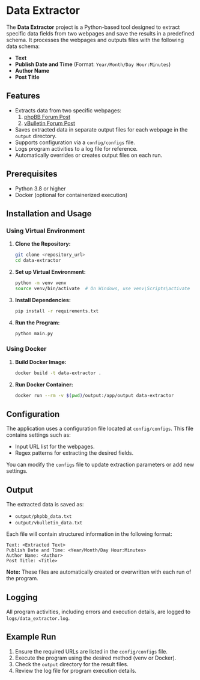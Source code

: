 
# Data Extractor

The **Data Extractor** project is a Python-based tool designed to extract specific data fields from two webpages and save the results in a predefined schema. It processes the webpages and outputs files with the following data schema:

- **Text**
- **Publish Date and Time** (Format: `Year/Month/Day Hour:Minutes`)
- **Author Name**
- **Post Title**

## Features

- Extracts data from two specific webpages:
  1. [phpBB Forum Post](http://www.phpbb.com/community/viewtopic.php?f=46&t=2159437)
  2. [vBulletin Forum Post](https://forum.vbulletin.com/forum/vbulletin-3-8/vbulletin-3-8-questions-problems-and-troubleshooting/414325-www-vs-non-www-url-causing-site-not-to-login)
- Saves extracted data in separate output files for each webpage in the `output` directory.
- Supports configuration via a `config/configs` file.
- Logs program activities to a log file for reference.
- Automatically overrides or creates output files on each run.

## Prerequisites

- Python 3.8 or higher
- Docker (optional for containerized execution)

## Installation and Usage

### Using Virtual Environment

1. **Clone the Repository:**
   ```bash
   git clone <repository_url>
   cd data-extractor
   ```

2. **Set up Virtual Environment:**
   ```bash
   python -m venv venv
   source venv/bin/activate  # On Windows, use venv\Scripts\activate
   ```

3. **Install Dependencies:**
   ```bash
   pip install -r requirements.txt
   ```

4. **Run the Program:**
   ```bash
   python main.py
   ```

### Using Docker

1. **Build Docker Image:**
   ```bash
   docker build -t data-extractor .
   ```

2. **Run Docker Container:**
   ```bash
   docker run --rm -v $(pwd)/output:/app/output data-extractor
   ```

## Configuration

The application uses a configuration file located at `config/configs`. This file contains settings such as:
- Input URL list for the webpages.
- Regex patterns for extracting the desired fields.

You can modify the `configs` file to update extraction parameters or add new settings.

## Output

The extracted data is saved as:
- `output/phpbb_data.txt`
- `output/vbulletin_data.txt`

Each file will contain structured information in the following format:
```
Text: <Extracted Text>
Publish Date and Time: <Year/Month/Day Hour:Minutes>
Author Name: <Author>
Post Title: <Title>
```

**Note:** These files are automatically created or overwritten with each run of the program.

## Logging

All program activities, including errors and execution details, are logged to `logs/data_extractor.log`.

## Example Run

1. Ensure the required URLs are listed in the `config/configs` file.
2. Execute the program using the desired method (venv or Docker).
3. Check the `output` directory for the result files.
4. Review the log file for program execution details.

